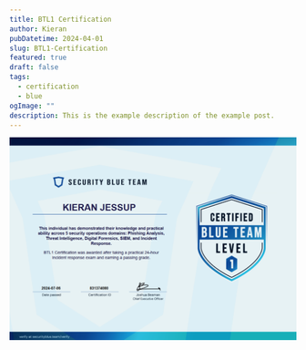 ```yaml
---
title: BTL1 Certification
author: Kieran
pubDatetime: 2024-04-01
slug: BTL1-Certification
featured: true
draft: false
tags:
  - certification
  - blue
ogImage: ""
description: This is the example description of the example post.
---
```


<img src="../../assets/images/blue-team-certificate.png" alt="btl1 certificate" />